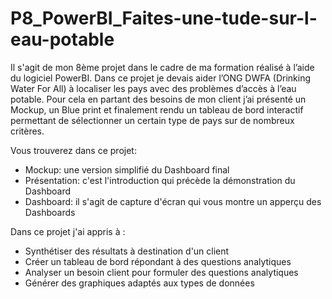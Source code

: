 # P8_PowerBI_Faites-une-tude-sur-l-eau-potable

Il s'agit de mon 8ème projet dans le cadre de ma formation réalisé à l’aide du logiciel PowerBI. Dans ce projet je devais aider l’ONG DWFA (Drinking Water For All) à localiser les pays avec des problèmes d’accès à l’eau potable. Pour cela en partant des besoins de mon client j’ai présenté un Mockup, un Blue print et finalement rendu un tableau de bord interactif permettant de sélectionner un certain type de pays sur de nombreux critères.

Vous trouverez dans ce projet:
- Mockup: une version simplifié du Dashboard final
- Présentation: c'est l'introduction qui précède la démonstration du Dashboard
- Dashboard: il s'agit de capture d'écran qui vous montre un apperçu des Dashboards

Dans ce projet j'ai appris à :
-	Synthétiser des résultats à destination d'un client
-	Créer un tableau de bord répondant à des questions analytiques
-	Analyser un besoin client pour formuler des questions analytiques
-	Générer des graphiques adaptés aux types de données

